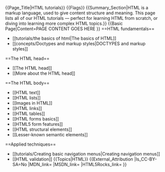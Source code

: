 {{Page_Title|HTML tutorials}}
{{Flags}}
{{Summary_Section|HTML is a markup language, used to give content structure and meaning. This page lists all of our HTML tutorials — perfect for learning HTML from scratch, or diving into learning more complex HTML topics.}}
{{Basic Page|Content=PAGE CONTENT GOES HERE
}}
==HTML fundamentals==

* [[tutorials/the basics of html|The basics of HTML]]
* [[concepts/Doctypes and markup styles|DOCTYPES and markup styles]]

==The HTML head==

* [[The HTML head]]
* [[More about the HTML head]]

==The HTML body==

* [[HTML text]]
* [[HTML lists]]
* [[Images in HTML]]
* [[HTML links]]
* [[HTML tables]]
* [[HTML forms basics]]
* [[HTML5 form features]]
* [[HTML structural elements]]
* [[Lesser-known semantic elements]]

==Applied techniques==

* [[tutorials/Creating basic navigation menus|Creating navigation menus]]
* [[HTML validation]]
{{Topics|HTML}}
{{External_Attribution
|Is_CC-BY-SA=No
|MDN_link=
|MSDN_link=
|HTML5Rocks_link=
}}
